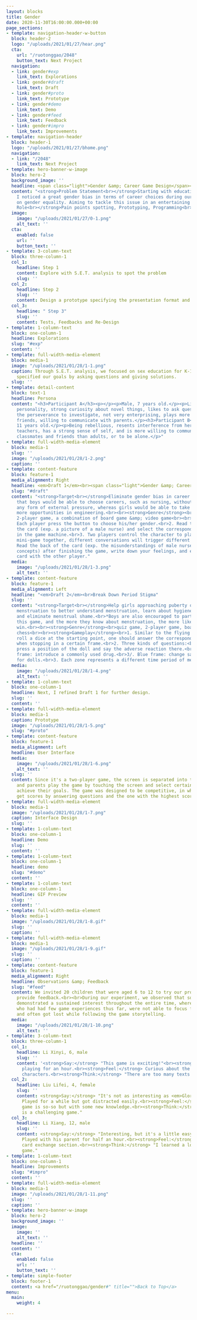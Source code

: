 ```yaml
---
layout: blocks
title: Gender
date: 2020-11-30T16:00:00.000+00:00
page_sections:
- template: navigation-header-w-button
  block: header-2
  logo: "/uploads/2021/01/27/hear.png"
  cta:
    url: "/ruotonggao/2048"
    button_text: Next Project
  navigation:
  - link: gender#exp
    link_text: Explorations
  - link: gender#draft
    link_text: Draft
  - link: gender#proto
    link_text: Prototype
  - link: gender#demo
    link_text: Demo
  - link: gender#feed
    link_text: Feedback
  - link: gender#impro
    link_text: Improvements
- template: navigation-header
  block: header-1
  logo: "/uploads/2021/01/27/bhome.png"
  navigation:
  - link: "/2048"
    link_text: Next Project
- template: hero-banner-w-image
  block: hero-2
  background_image: ''
  headline: <span class="light">Gender &amp; Career Game Design</span><br>
  content: "<strong>Problem Statement<br></strong>Starting with educational products,
    I noticed a great gender bias in terms of career choices during our team discussion
    on gender equality. Aiming to tackle this issue in an entertaining way.<br><br><strong>My
    Role<br></strong>Pain points spotting, Prototyping, Programming<br><br><strong>Date<em><br></em></strong>9.2019~12.2019"
  image:
    image: "/uploads/2021/01/27/0-1.png"
    alt_text: ''
  cta:
    enabled: false
    url: ''
    button_text: ''
- template: 3-column-text
  block: three-column-1
  col_1:
    headline: Step 1
    content: Explore with S.E.T. analysis to spot the problem
    slug: ''
  col_2:
    headline: Step 2
    slug: ''
    content: Design a prototype specifying the presentation format and gameplay
  col_3:
    headline: " Step 3"
    slug: ''
    content: Tests, Feedbacks and Re-Design
- template: 1-column-text
  block: one-column-1
  headline: Explorations
  slug: "#exp"
  content: ''
- template: full-width-media-element
  block: media-1
  image: "/uploads/2021/01/28/1-1.png"
  caption: Through S.E.T. analysis, we focused on sex education for K-12. Then we
    specified our goals by asking questions and giving solutions.
  slug: ''
- template: detail-content
  block: text-1
  headline: Persona
  content: "<h3>Participant A</h3><p></p><p>Male, 7 years old.</p><p>Lively and bold
    personality, strong curiosity about novel things, likes to ask questions but lacks
    the perseverance to investigate, not very enterprising, plays more with same-sex
    friends, willing to communicate with parents.</p><h3>Participant B</h3><p>Female,
    11 years old.</p><p>Being rebellious, resents interference from her parents or
    teachers, has a strong sense of self, and is more willing to communicate with
    classmates and friends than adults, or to be alone.</p>"
- template: full-width-media-element
  block: media-1
  slug: ''
  image: "/uploads/2021/01/28/1-2.png"
  caption: ''
- template: content-feature
  block: feature-1
  media_alignment: Right
  headline: <em>Draft 1</em><br><span class="light">Gender &amp; Career Game Design</span>
  slug: "#draft"
  content: "<strong>Target<br></strong>Eliminate gender bias in career choices, hoping
    that boys would be able to choose careers, such as nursing, without experiencing
    any form of external pressure, whereas girls would be able to take advantage of
    more opportunities in engineering.<br><br><strong>Genre</strong><br>quiz game,
    2-player game, a combination of board game &amp; video game<br><br><strong>Gameplay<br></strong>1.
    Each player press the button to choose his/her gender.<br>2. Read the front of
    the card (exp. a picture of a male nurse) and select the corresponding occupation
    in the game machine.<br>3. Two players control the character to play a scenario
    mini-game together, different conversations will trigger different storylines.<br>4.
    Read the back of the card (exp. the misunderstandings of male nurses and the correct
    concepts) after finishing the game, write down your feelings, and exchange the
    card with the other player."
  media:
    image: "/uploads/2021/01/28/1-3.png"
    alt_text: ''
- template: content-feature
  block: feature-1
  media_alignment: Left
  headline: "<em>Draft 2</em><br>Break Down Period Stigma"
  slug: ''
  content: "<strong>Target<br></strong>Help girls approaching puberty or already experiencing
    menstruation to better understand menstruation, learn about hygiene knowledge,
    and eliminate menstrual shame.<br>*Boys are also encouraged to participate in
    this game, and the more they know about menstruation, the more likely they will
    win.<br><br><strong>Genre</strong><br>quiz game, 2-player game, board game, flight
    chess<br><br><strong>Gameplay</strong><br>1. Similar to the flying chess mode:
    roll a dice at the starting point, one should answer the corresponding question
    when stopping in a certain frame.<br>2. Three kinds of questions:<br>1/. Red frame:
    press a position of the doll and say the adverse reaction there.<br>2/. Green
    frame: introduce a commonly used drug.<br>3/. Blue frame: change sanitary napkins
    for dolls.<br>3. Each zone represents a different time period of menstruation."
  media:
    image: "/uploads/2021/01/28/1-4.png"
    alt_text: ''
- template: 1-column-text
  block: one-column-1
  headline: Next, I refined Draft 1 for further design.
  slug: ''
  content: ''
- template: full-width-media-element
  block: media-1
  caption: Prototype
  image: "/uploads/2021/01/28/1-5.png"
  slug: "#proto"
- template: content-feature
  block: feature-1
  media_alignment: Left
  headline: User Interface
  media:
    image: "/uploads/2021/01/28/1-6.png"
    alt_text: ''
  slug: ''
  content: Since it's a two-player game, the screen is separated into two parts.<br><br>Children
    and parents play the game by touching the screen and select certain buttons to
    achieve their goals. The game was designed to be competitive, in which players
    get scores by answering questions and the one with the highest score wins.
- template: full-width-media-element
  block: media-1
  image: "/uploads/2021/01/28/1-7.png"
  caption: Interface Design
  slug: ''
- template: 1-column-text
  block: one-column-1
  headline: Demo
  slug: ''
  content: ''
- template: 1-column-text
  block: one-column-1
  headline: demo
  slug: "#demo"
  content: ''
- template: 1-column-text
  block: one-column-1
  headline: GIF Preview
  slug: ''
  content: ''
- template: full-width-media-element
  block: media-1
  image: "/uploads/2021/01/28/1-8.gif"
  slug: ''
  caption: ''
- template: full-width-media-element
  block: media-1
  image: "/uploads/2021/01/28/1-9.gif"
  slug: ''
  caption: ''
- template: content-feature
  block: feature-1
  media_alignment: Right
  headline: Observations &amp; Feedback
  slug: "#feed"
  content: We invited 20 children that were aged 6 to 12 to try our prototype and
    provide feedback.<br><br>During our experiment, we observed that some children
    demonstrated a sustained interest throughout the entire time, whereas some kids,
    who had had few game experiences thus far, were not able to focus for a long time
    and often got lost while following the game storytelling.
  media:
    image: "/uploads/2021/01/28/1-10.png"
    alt_text: ''
- template: 3-column-text
  block: three-column-1
  col_1:
    headline: Li Xinyi, 6, male
    slug: ''
    content: '<strong>Say:</strong> "This game is exciting!"<br><strong>Do: </strong>Kept
      playing for an hour.<br><strong>Feel:</strong> Curious about the stories and
      characters.<br><strong>Think:</strong> "There are too many texts in this game."'
  col_2:
    headline: Liu Lifei, 4, female
    slug: ''
    content: <strong>Say:</strong> "It's not as interesting as <em>Glory of Kings.</em>"<br><strong>Do:</strong>
      Played for a while but got distracted easily.<br><strong>Feel:</strong> This
      game is so-so but with some new knowledge.<br><strong>Think:</strong> "This
      is a challenging game."
  col_3:
    headline: Li Xiang, 12, male
    slug: ''
    content: <strong>Say:</strong> "Interesting, but it's a little easy for me<em>.</em>"<br><strong>Do:</strong>
      Played with his parent for half an hour.<br><strong>Feel:</strong> Enjoyed the
      card exchange section.<br><strong>Think:</strong> "I learned a lot from this
      game."
- template: 1-column-text
  block: one-column-1
  headline: Improvements
  slug: "#impro"
  content: ''
- template: full-width-media-element
  block: media-1
  image: "/uploads/2021/01/28/1-11.png"
  slug: ''
  caption: ''
- template: hero-banner-w-image
  block: hero-2
  background_image: ''
  image:
    image: ''
    alt_text: ''
  headline: ''
  content: ''
  cta:
    enabled: false
    url: ''
    button_text: ''
- template: simple-footer
  block: footer-1
  content: <a href="/ruotonggao/gender#" title="">Back to Top</a>
menu:
  main:
    weight: 4

---
```

